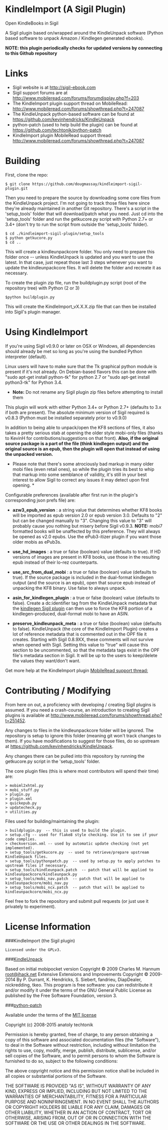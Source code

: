 KindleImport (A Sigil Plugin)
============

Open KindleBooks in Sigil

A Sigil plugin based on/wrapped around the KindleUnpack software (Python based software to unpack Amazon / Kindlegen generated ebooks).

**NOTE: this plugin periodically checks for updated versions by connecting to this Github repository**

Links
=====

* Sigil website is at <http://sigil-ebook.com>
* Sigil support forums are at <http://www.mobileread.com/forums/forumdisplay.php?f=203>
* The KindleImport plugin support thread on MobileRead: <http://www.mobileread.com/forums/showthread.php?t=247087>
* The KindleUnpack python-based software can be found at <https://github.com/kevinhendricks/KindleUnpack>
* python-patch (used to help build the plugin) can be found at <https://github.com/techtonik/python-patch>
* KindleImport plugin MobileRead support thread: <http://www.mobileread.com/forums/showthread.php?t=247087>

Building
========

First, clone the repo:

    $ git clone https://github.com/dougmassay/kindleimport-sigil-plugin.git
    
Then you need to prepare the source by downloading some core files from the KindleUnpack project. I'm not going to track those files here since they're already maintained in another Git repository. There's a script in the 'setup_tools' folder that will download/patch what you need. Just cd into the 'setup_tools' folder and run the getkucore.py script with Python 2.7+ or 3.4+ (don't try to run the script from outside the 'setup_tools' folder).

    $ cd ./kindleimport-sigil-plugin/setup_tools
    $ python getkucore.py
    $ cd ..

This will create a kindleunpackcore folder. You only need to prepare this folder once -- unless KindleUnpack is updated and you want to use the latest. In that case, just repeat those last 3 steps whenever you want to update the kindleunpackcore files. It will delete the folder and recreate it as necessary.

To create the plugin zip file, run the buildplugin.py script (root of the repository tree) with Python (2 or 3)

    $python buildplugin.py
    
This will create the KindleImport_vX.X.X.zip file that can then be installed into Sigil's plugin manager.

Using KindleImport
=================
If you're using Sigil v0.9.0 or later on OSX or Windows, all dependencies should already be met so long as you're using the bundled Python interpreter (default).

Linux users will have to make sure that the Tk graphical python module is present if it's not already.  On Debian-based flavors this can be done with "sudo apt-get install python-tk" for python 2.7 or "sudo apt-get install python3-tk" for Python 3.4.

* **Note:** Do not rename any Sigil plugin zip files before attempting to install them

This plugin will work with either Python 3.4+ or Python 2.7+ (defaults to 3.x if both are present).
The absolute minimum version of Sigil required is v0.8.3 (Python must be installed separately prior to v0.9.0)


In addition to being able to unpack/open the KF8 sections of files, it also takes a pretty serious stab at opening the older style mobi-only files (thanks to KevinH for contributions/suggestions on that front). **Also, if the original source package is a part of the file (think kindlegen output) and the original source is an epub, then the plugin will open that instead of using the unpacked version.**

* Please note that there's some atrociously bad markup in many older mobi files (even retail ones), so while the plugin tries its best to whip that markup into some semblance of validity, it's still in your best interest to allow Sigil to correct any issues it may detect upon first opening. *

Configurable preferences (available after first run in the plugin's corresponding json prefs file) are:

* **azw3_epub_version** : a string value that determines whether KF8 books will be imported as epub version 2.0 or epub version 3.0. Defaults to "2" but can be changed manually to "3". Changing this value to "3" will probably cause you nothing but misery before Sigil v0.9.3. **NOTE:** mobi7 formatted books will be unaffected by this preference. They will always be opened as v2.0 epubs. Use the ePub3-itizer plugin if you want those older mobis as ePub3s.

* **use_hd_images** : a true or false (boolean) value (defaults to true). If HD versions of images are present in KF8 books, use those in the resulting epub instead of their lo-rez counterparts.

* **use_src_from_dual_mobi** : a true or false (boolean) value (defaults to true). If the source package is included in the dual-format kindlegen output (and the source is an epub), open that source epub instead of unpacking the KF8 binary. Use false to always unpack.


* **asin_for_kindlegen_plugin** : a true or false (boolean) value (defaults to false). Create a dc:identifier tag from the KindleUnpack metadata that the [kindlegen Sigil plugin](http://www.mobileread.com/forums/showthread.php?t=248629) can then use to force the KF8 portion of a kindlegen-produced, dual-format mobi to have an ASIN.


* **preserve_kindleunpack_meta** : a true or false (boolean) value (defaults to false). KindleUnpack (the core of the KindleImport Plugin) creates a lot of reference metadata that is commented out in the OPF file it creates. Starting with Sigil 0.8.9XX, these comments will not survive when opened with Sigil. Setting this value to "true" will cause this section to be uncommented, so that the metadata tags exist in the OPF file's metadata section in Sigil. It will be up to the users to keep/delete the values they want/don't want.

Get more help at the KindleImport plugin [MobileRead support thread:](http://www.mobileread.com/forums/showthread.php?t=247087)

    
Contributing / Modifying
============
From here on out, a proficiency with developing / creating Sigil plugins is assumed.
If you need a crash-course, an introduction to creating Sigil plugins is available at
http://www.mobileread.com/forums/showthread.php?t=251452.

Any changes to files in the kindleunpackcore folder will be ignored. The repository is setup to ignore this folder (meaning git won't track changes to them). If you have modifications to suggest for those files, do so upstream at https://github.com/kevinhendricks/KindleUnpack.

Any changes there can be pulled into this repository by running the getkucore.py script in the 'setup_tools' folder.

The core plugin files (this is where most contributors will spend their time) are:

    > mobiml2xhtml.py
    > mobi_stuff.py
    > plugin.py
    > plugin.xml
    > quickepub.py
    > updatecheck.py
    > utilities.py

    
Files used for building/maintaining the plugin:

    > buildplugin.py  -- this is used to build the plugin.
    > setup.cfg -- used for flake8 style checking. Use it to see if your code complies.
    > checkversion.xml -- used by automatic update checking (not yet implemented).
    > setup_tools/getkucore.py  -- used to retrieve/prepare upstream KindleUnpack files.
    > setup_tools/pythonpatch.py  -- used by setup.py to apply patches to upstream files if necessary. 
    > setup_tools/kindleunpack.patch  -- patch that will be applied to kindleunpackcore/kindleunpack.py
    > setup_tools/mobi_nav.patch  -- patch that will be applied to kindleunpackcore/mobi_nav.py
    > setup_tools/mobi_ncx.patch  -- patch that will be applied to kindleunpackcore/mobi_ncx.py

Feel free to fork the repository and submit pull requests (or just use it privately to experiment).



License Information
=======

###KindleImport (the Sigil plugin)

    Licensed under the GPLv3.

###[KindleUnpack](https://github.com/kevinhendricks/KindleUnpack)

Based on initial mobipocket version Copyright © 2009 Charles M. Hannum <root@ihack.net>
Extensive Extensions and Improvements Copyright © 2009-2014
By P. Durrant, K. Hendricks, S. Siebert, fandrieu, DiapDealer, nickredding, tkeo.
This program is free software: you can redistribute it and/or modify
it under the terms of the GNU General Public License as published by
the Free Software Foundation, version 3.

###[python-patch](https://github.com/techtonik/python-patch)

Available under the terms of the [MIT license](http://opensource.org/licenses/mit-license.php)

Copyright (c) 2008-2015 anatoly techtonik

Permission is hereby granted, free of charge, to any person obtaining a copy
of this software and associated documentation files (the "Software"), to deal
in the Software without restriction, including without limitation the rights
to use, copy, modify, merge, publish, distribute, sublicense, and/or sell
copies of the Software, and to permit persons to whom the Software is
furnished to do so, subject to the following conditions:

The above copyright notice and this permission notice shall be included in
all copies or substantial portions of the Software.

THE SOFTWARE IS PROVIDED "AS IS", WITHOUT WARRANTY OF ANY KIND, EXPRESS OR
IMPLIED, INCLUDING BUT NOT LIMITED TO THE WARRANTIES OF MERCHANTABILITY,
FITNESS FOR A PARTICULAR PURPOSE AND NONINFRINGEMENT. IN NO EVENT SHALL THE
AUTHORS OR COPYRIGHT HOLDERS BE LIABLE FOR ANY CLAIM, DAMAGES OR OTHER
LIABILITY, WHETHER IN AN ACTION OF CONTRACT, TORT OR OTHERWISE, ARISING FROM,
OUT OF OR IN CONNECTION WITH THE SOFTWARE OR THE USE OR OTHER DEALINGS IN
THE SOFTWARE.
